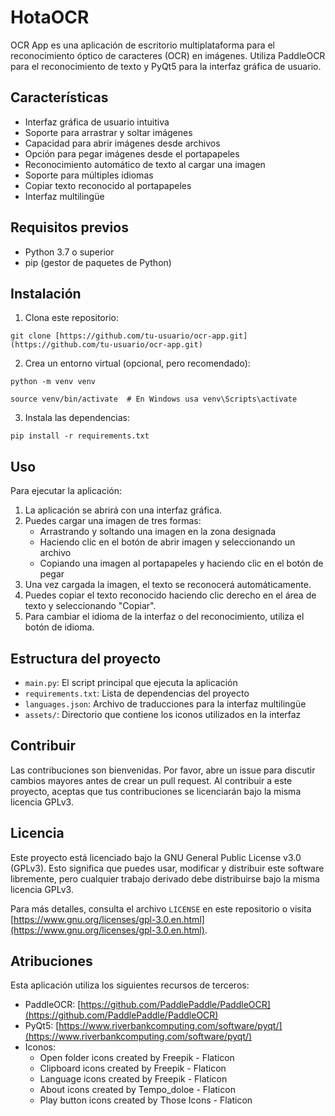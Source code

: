 # HotaOCR
OCR App es una aplicación de escritorio multiplataforma para el reconocimiento óptico de caracteres (OCR) en imágenes. Utiliza PaddleOCR para el reconocimiento de texto y PyQt5 para la interfaz gráfica de usuario.
## Características

- Interfaz gráfica de usuario intuitiva
- Soporte para arrastrar y soltar imágenes
- Capacidad para abrir imágenes desde archivos
- Opción para pegar imágenes desde el portapapeles
- Reconocimiento automático de texto al cargar una imagen
- Soporte para múltiples idiomas
- Copiar texto reconocido al portapapeles
- Interfaz multilingüe

## Requisitos previos

- Python 3.7 o superior
- pip (gestor de paquetes de Python)

## Instalación

1. Clona este repositorio:
```
git clone [https://github.com/tu-usuario/ocr-app.git](https://github.com/tu-usuario/ocr-app.git)
```

2. Crea un entorno virtual (opcional, pero recomendado):
```
python -m venv venv
```

```
source venv/bin/activate  # En Windows usa venv\Scripts\activate
```

3. Instala las dependencias:
```
pip install -r requirements.txt
```

## Uso

Para ejecutar la aplicación:



1. La aplicación se abrirá con una interfaz gráfica.
2. Puedes cargar una imagen de tres formas:
   - Arrastrando y soltando una imagen en la zona designada
   - Haciendo clic en el botón de abrir imagen y seleccionando un archivo
   - Copiando una imagen al portapapeles y haciendo clic en el botón de pegar
3. Una vez cargada la imagen, el texto se reconocerá automáticamente.
4. Puedes copiar el texto reconocido haciendo clic derecho en el área de texto y seleccionando "Copiar".
5. Para cambiar el idioma de la interfaz o del reconocimiento, utiliza el botón de idioma.

## Estructura del proyecto

- `main.py`: El script principal que ejecuta la aplicación
- `requirements.txt`: Lista de dependencias del proyecto
- `languages.json`: Archivo de traducciones para la interfaz multilingüe
- `assets/`: Directorio que contiene los iconos utilizados en la interfaz

## Contribuir

Las contribuciones son bienvenidas. Por favor, abre un issue para discutir cambios mayores antes de crear un pull request. Al contribuir a este proyecto, aceptas que tus contribuciones se licenciarán bajo la misma licencia GPLv3.

## Licencia

Este proyecto está licenciado bajo la GNU General Public License v3.0 (GPLv3). Esto significa que puedes usar, modificar y distribuir este software libremente, pero cualquier trabajo derivado debe distribuirse bajo la misma licencia GPLv3.

Para más detalles, consulta el archivo `LICENSE` en este repositorio o visita [https://www.gnu.org/licenses/gpl-3.0.en.html](https://www.gnu.org/licenses/gpl-3.0.en.html).

## Atribuciones

Esta aplicación utiliza los siguientes recursos de terceros:

- PaddleOCR: [https://github.com/PaddlePaddle/PaddleOCR](https://github.com/PaddlePaddle/PaddleOCR)
- PyQt5: [https://www.riverbankcomputing.com/software/pyqt/](https://www.riverbankcomputing.com/software/pyqt/)
- Iconos:
  - Open folder icons created by Freepik - Flaticon
  - Clipboard icons created by Freepik - Flaticon
  - Language icons created by Freepik - Flaticon
  - About icons created by Tempo_doloe - Flaticon
  - Play button icons created by Those Icons - Flaticon
